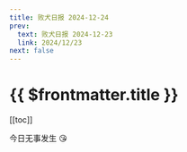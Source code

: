 ```yaml
---
title: 败犬日报 2024-12-24
prev:
  text: 败犬日报 2024-12-23
  link: 2024/12/23
next: false
---
```


# {{ $frontmatter.title }}

[[toc]]

今日无事发生 :kissing_heart:
